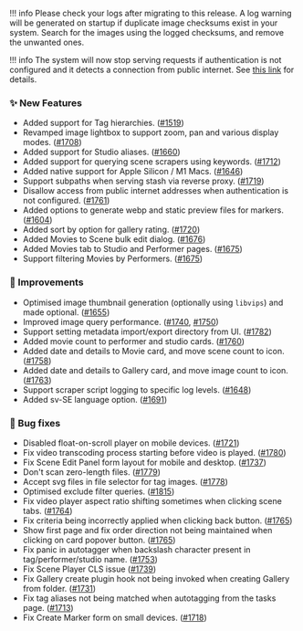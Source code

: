 !!! info
    Please check your logs after migrating to this release. A log warning will be generated on startup if duplicate image checksums exist in your system. Search for the images using the logged checksums, and remove the unwanted ones.

!!! info
    The system will now stop serving requests if authentication is not configured and it detects a connection from public internet. See [this link](https://github.com/stashapp/stash/wiki/Authentication-Required-When-Accessing-Stash-From-the-Internet) for details.

### ✨ New Features
* Added support for Tag hierarchies. ([#1519](https://github.com/stashapp/stash/pull/1519))
* Revamped image lightbox to support zoom, pan and various display modes. ([#1708](https://github.com/stashapp/stash/pull/1708))
* Added support for Studio aliases. ([#1660](https://github.com/stashapp/stash/pull/1660))
* Added support for querying scene scrapers using keywords. ([#1712](https://github.com/stashapp/stash/pull/1712))
* Added native support for Apple Silicon / M1 Macs. ([#1646](https://github.com/stashapp/stash/pull/1646))
* Support subpaths when serving stash via reverse proxy. ([#1719](https://github.com/stashapp/stash/pull/1719))
* Disallow access from public internet addresses when authentication is not configured. ([#1761](https://github.com/stashapp/stash/pull/1761))
* Added options to generate webp and static preview files for markers. ([#1604](https://github.com/stashapp/stash/pull/1604))
* Added sort by option for gallery rating. ([#1720](https://github.com/stashapp/stash/pull/1720))
* Added Movies to Scene bulk edit dialog. ([#1676](https://github.com/stashapp/stash/pull/1676))
* Added Movies tab to Studio and Performer pages. ([#1675](https://github.com/stashapp/stash/pull/1675))
* Support filtering Movies by Performers. ([#1675](https://github.com/stashapp/stash/pull/1675))

### 🎨 Improvements
* Optimised image thumbnail generation (optionally using `libvips`) and made optional. ([#1655](https://github.com/stashapp/stash/pull/1655))
* Improved image query performance. ([#1740](https://github.com/stashapp/stash/pull/1740), [#1750](https://github.com/stashapp/stash/pull/1750))
* Support setting metadata import/export directory from UI. ([#1782](https://github.com/stashapp/stash/pull/1782))
* Added movie count to performer and studio cards. ([#1760](https://github.com/stashapp/stash/pull/1760))
* Added date and details to Movie card, and move scene count to icon. ([#1758](https://github.com/stashapp/stash/pull/1758))
* Added date and details to Gallery card, and move image count to icon. ([#1763](https://github.com/stashapp/stash/pull/1763))
* Support scraper script logging to specific log levels. ([#1648](https://github.com/stashapp/stash/pull/1648))
* Added sv-SE language option. ([#1691](https://github.com/stashapp/stash/pull/1691))

### 🐛 Bug fixes
* Disabled float-on-scroll player on mobile devices. ([#1721](https://github.com/stashapp/stash/pull/1721))
* Fix video transcoding process starting before video is played. ([#1780](https://github.com/stashapp/stash/pull/1780))
* Fix Scene Edit Panel form layout for mobile and desktop. ([#1737](https://github.com/stashapp/stash/pull/1737))
* Don't scan zero-length files. ([#1779](https://github.com/stashapp/stash/pull/1779))
* Accept svg files in file selector for tag images. ([#1778](https://github.com/stashapp/stash/pull/1778))
* Optimised exclude filter queries. ([#1815](https://github.com/stashapp/stash/pull/1815))
* Fix video player aspect ratio shifting sometimes when clicking scene tabs. ([#1764](https://github.com/stashapp/stash/pull/1764))
* Fix criteria being incorrectly applied when clicking back button. ([#1765](https://github.com/stashapp/stash/pull/1765))
* Show first page and fix order direction not being maintained when clicking on card popover button. ([#1765](https://github.com/stashapp/stash/pull/1765))
* Fix panic in autotagger when backslash character present in tag/performer/studio name. ([#1753](https://github.com/stashapp/stash/pull/1753))
* Fix Scene Player CLS issue ([#1739](https://github.com/stashapp/stash/pull/1739))
* Fix Gallery create plugin hook not being invoked when creating Gallery from folder. ([#1731](https://github.com/stashapp/stash/pull/1731)) 
* Fix tag aliases not being matched when autotagging from the tasks page. ([#1713](https://github.com/stashapp/stash/pull/1713))
* Fix Create Marker form on small devices. ([#1718](https://github.com/stashapp/stash/pull/1718))
